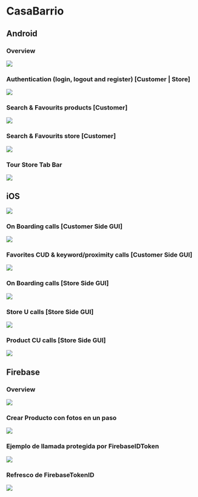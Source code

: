 # CasaBarrio

## Android

### Overview

![](android/overview800w.gif)

### Authentication (login, logout and register) [Customer | Store]

![](android/video1800w.gif)

### Search & Favourits products [Customer]

![](android/video2800w.gif)

### Search & Favourits store [Customer]

![](android/video3800w.gif)

### Tour Store Tab Bar

![](android/video4800w.gif)

## iOS

![](ios/overview800w.gif)

### On Boarding calls [Customer Side GUI]

![](ios/customerCreation800w.gif)

### Favorites CUD & keyword/proximity calls [Customer Side GUI]

![](ios/favorites800w.gif)

### On Boarding calls [Store Side GUI]

![](ios/storeCreation800w.gif)

### Store U calls [Store Side GUI]

![](ios/storeEdition800w.gif)

### Product CU calls [Store Side GUI]

![](ios/productCreationEdition800w.gif)

## Firebase

### Overview

![](firebase/overview800w.gif)

### Crear Producto con fotos en un paso

![](firebase/createProductWithImages800w.gif)

### Ejemplo de llamada protegida por FirebaseIDToken

![](firebase/tokenizedCalls800w.gif)

### Refresco de FirebaseTokenID

![](firebase/refreshFirebaseTokenID800w.gif)
